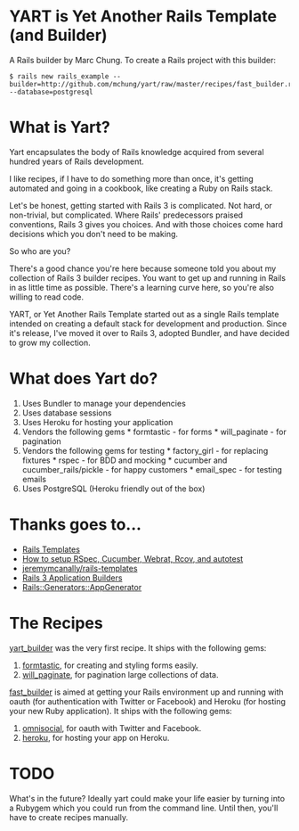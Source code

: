 YART is Yet Another Rails Template (and Builder)
================================================

A Rails builder by Marc Chung. To create a Rails project with this builder:

    $ rails new rails_example --builder=http://github.com/mchung/yart/raw/master/recipes/fast_builder.rb --database=postgresql 

What is Yart?
============

Yart encapsulates the body of Rails knowledge acquired from several hundred years of Rails development.

I like recipes, if I have to do something more than once, it's getting automated and going in a cookbook, like creating a Ruby on Rails stack.

Let's be honest, getting started with Rails 3 is complicated. Not hard, or non-trivial, but complicated.  Where Rails' predecessors praised conventions, Rails 3 gives you choices. And with those choices come hard decisions which you don't need to be making.

So who are you?

There's a good chance you're here because someone told you about my collection of Rails 3 builder recipes. You want to get up and running in Rails in as little time as possible. There's a learning curve here, so you're also willing to read code.

YART, or Yet Another Rails Template started out as a single Rails template intended on creating a default stack for development and production.  Since it's release, I've moved it over to Rails 3, adopted Bundler, and have decided to grow my collection.

What does Yart do?
==================

  1. Uses Bundler to manage your dependencies
  2. Uses database sessions
  3. Uses Heroku for hosting your application
  4. Vendors the following gems
    * formtastic - for forms
    * will_paginate - for pagination
  5. Vendors the following gems for testing
    * factory_girl - for replacing fixtures
    * rspec - for BDD and mocking
    * cucumber and cucumber_rails/pickle - for happy customers
    * email_spec - for testing emails
  6. Uses PostgreSQL (Heroku friendly out of the box)

Thanks goes to...
=================

  * [Rails Templates][1]
  * [How to setup RSpec, Cucumber, Webrat, Rcov, and autotest][2]
  * [jeremymcanally/rails-templates][3]
  * [Rails 3 Application Builders][4]
  * [Rails::Generators::AppGenerator][5]


The Recipes
===========

[yart_builder][6] was the very first recipe. It ships with the following gems:

  1. [formtastic][7], for creating and styling forms easily.
  2. [will_paginate][8], for pagination large collections of data.

[fast_builder][9] is aimed at getting your Rails environment up and running with oauth (for authentication with Twitter or Facebook) and Heroku (for hosting your new Ruby application).  It ships with the following gems:

  1. [omnisocial][10], for oauth with Twitter and Facebook.
  2. [heroku][11], for hosting your app on Heroku.

TODO
==== 
What's in the future? Ideally yart could make your life easier by turning into a Rubygem which you could run from the command line. Until then, you'll have to create recipes manually.


  [1]: http://m.onkey.org/2008/12/4/rails-templates
  [2]: http://www.claytonlz.com/index.php/2009/04/how-to-setup-rspec-cucumber-webrat-rcov-and-autotest-on-leopard/
  [3]: http://github.com/jeremymcanally/rails-templates
  [4]: http://pivotallabs.com/users/mbarinek/blog/articles/1437-rails-3-application-builders
  [5]: http://github.com/rails/rails/blob/master/railties/lib/rails/generators/rails/app/app_generator.rb
  [6]: http://github.com/mchung/yart/blob/master/recipes/yart_builder.rb
  [7]: http://github.com/justinfrench/formtastic
  [8]: http://github.com/mislav/will_paginate
  [9]: http://github.com/mchung/yart/blob/master/recipes/fast_builder.rb
  [10]: http://github.com/icelab/omnisocial
  [11]: http://heroku.com
